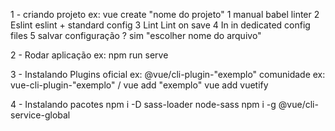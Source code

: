 1 - criando projeto ex: vue create "nome do projeto"
    1 manual 
        babel 
        linter 
    2 Eslint 
        eslint + standard config 
    3 Lint 
        Lint on save 
    4 In 
        in dedicated config files 
    5 salvar
        configuração ? sim "escolher nome do arquivo"

2 - Rodar aplicação 
    ex: npm run serve

3 - Instalando 
        Plugins oficial 
            ex: @vue/cli-plugin-"exemplo"
        comunidade 
            ex: vue-cli-plugin-"exemplo" / vue add "exemplo"
            vue add vuetify

4 - Instalando pacotes
        npm i -D sass-loader node-sass
	npm i -g @vue/cli-service-global
